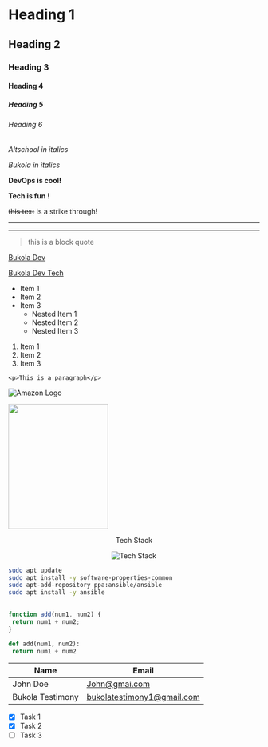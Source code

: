 <!-- Heading -->
# Heading 1
## Heading 2
### Heading 3
#### Heading 4
##### Heading 5
###### Heading 6

<!-- Italics-->

_Altschool in italics_

*Bukola in italics*

<!-- Bold-->

**DevOps is cool!**

__Tech is fun !__

<!-- Strikethrough-->

~~this text~~ is a strike through!

<!-- Horizontal Rule-->


___
---

<!-- BlockQuote-->

> this is a block quote
<!-- Links-->

[Bukola Dev](www.bukolatestiomony.me)

[Bukola Dev Tech](www.bukolatestiomony.me)

<!-- UL-->

* Item 1
* Item 2
* Item 3    
   * Nested Item 1
   * Nested Item 2
   * Nested Item 3

<!-- OL-->

1. Item 1
1. Item 2
1. Item 3
   

<!-- Inline code Block-->

`<p>This is a paragraph</p>`

<!-- Images-->

<!-- This works best for images that do not need resizing-->
![Amazon Logo](https://skillicons.dev/icons?i=aws,python,laravel)


<!-- This works best for images that needs resizing-->
<img src="https://s3practicebucket1.s3.amazonaws.com/Web/Bukola_Testimony.jpg" width="200" height="250" />

<p align="center"> Tech Stack </p>
<p align="center"> <img src="https://skillicons.dev/icons?i=github,git,aws,html,css,javascript,python,linux,vscode" alt="Tech Stack" /> </p>



<!-- Github Markdown-->

<!-- Code Blocks-->

```bash
sudo apt update
sudo apt install -y software-properties-common
sudo apt-add-repository ppa:ansible/ansible
sudo apt install -y ansible
  
 ```
 
 ```javascript
 function add(num1, num2) {
  return num1 + num2;
 } 
 ```


 ```python
 def add(num1, num2): 
  return num1 + num2
 ```

 <!-- Tables-->

 |Name              | Email                      |
 | ---------------  | --------------             |
 | John Doe         | John@gmai.com              |
 |Bukola Testimony  | bukolatestimony1@gmail.com |


<!-- Task List-->

* [x] Task 1
* [x] Task 2
* [ ] Task 3
